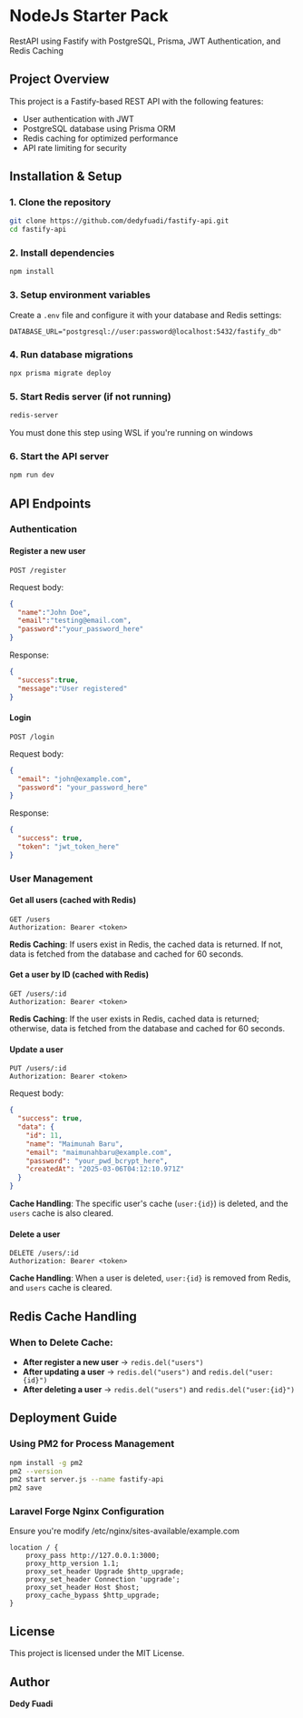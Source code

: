 # NodeJs Starter Pack
RestAPI using Fastify with PostgreSQL, Prisma, JWT Authentication, and Redis Caching

## Project Overview
This project is a Fastify-based REST API with the following features:
- User authentication with JWT
- PostgreSQL database using Prisma ORM
- Redis caching for optimized performance
- API rate limiting for security

## Installation & Setup
### 1. Clone the repository
```sh
git clone https://github.com/dedyfuadi/fastify-api.git
cd fastify-api
```

### 2. Install dependencies
```sh
npm install
```

### 3. Setup environment variables
Create a `.env` file and configure it with your database and Redis settings:
```env
DATABASE_URL="postgresql://user:password@localhost:5432/fastify_db"
```

### 4. Run database migrations
```sh
npx prisma migrate deploy
```

### 5. Start Redis server (if not running)
```sh
redis-server
```
You must done this step using WSL if you're running on windows

### 6. Start the API server
```sh
npm run dev
```

## API Endpoints
### Authentication
#### Register a new user
```http
POST /register
```
Request body:
```json
{
  "name":"John Doe",
  "email":"testing@email.com",
  "password":"your_password_here"
}
```
Response:
```json
{
  "success":true,
  "message":"User registered"
}
```

#### Login
```http
POST /login
```
Request body:
```json
{
  "email": "john@example.com",
  "password": "your_password_here"
}
```
Response:
```json
{
  "success": true,
  "token": "jwt_token_here"
}
```

### User Management
#### Get all users (cached with Redis)
```http
GET /users
Authorization: Bearer <token>
```
**Redis Caching**: If users exist in Redis, the cached data is returned. If not, data is fetched from the database and cached for 60 seconds.

#### Get a user by ID (cached with Redis)
```http
GET /users/:id
Authorization: Bearer <token>
```
**Redis Caching**: If the user exists in Redis, cached data is returned; otherwise, data is fetched from the database and cached for 60 seconds.

#### Update a user
```http
PUT /users/:id
Authorization: Bearer <token>
```
Request body:
```json
{
  "success": true,
  "data": {
    "id": 11,
    "name": "Maimunah Baru",
    "email": "maimunahbaru@example.com",
    "password": "your_pwd_bcrypt_here",
    "createdAt": "2025-03-06T04:12:10.971Z"
  }
}
```
**Cache Handling**: The specific user's cache (`user:{id}`) is deleted, and the `users` cache is also cleared.

#### Delete a user
```http
DELETE /users/:id
Authorization: Bearer <token>
```
**Cache Handling**: When a user is deleted, `user:{id}` is removed from Redis, and `users` cache is cleared.

## Redis Cache Handling
### When to Delete Cache:
- **After register a new user** → `redis.del("users")`
- **After updating a user** → `redis.del("users")` and `redis.del("user:{id}")`
- **After deleting a user** → `redis.del("users")` and `redis.del("user:{id}")`

## Deployment Guide
### Using PM2 for Process Management
```sh
npm install -g pm2
pm2 --version
pm2 start server.js --name fastify-api
pm2 save
```

### Laravel Forge Nginx Configuration
Ensure you're modify /etc/nginx/sites-available/example.com
```nginx
location / {
    proxy_pass http://127.0.0.1:3000;
    proxy_http_version 1.1;
    proxy_set_header Upgrade $http_upgrade;
    proxy_set_header Connection 'upgrade';
    proxy_set_header Host $host;
    proxy_cache_bypass $http_upgrade;
}
```

## License
This project is licensed under the MIT License.

## Author
**Dedy Fuadi**

